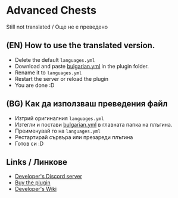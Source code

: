 # Advanced Chests
Still not translated / Още не е преведено
## (EN) How to use the translated version.
- Delete the default `languages.yml`
- Download and paste [bulgarian.yml](bulgarian.yml) in the plugin folder.
- Rename it to `languages.yml`
- Restart the server or reload the plugin
- You are done :D
## (BG) Как да използваш преведения файл
- Изтрий оригиналния `languages.yml`
- Изтегли и постави [bulgarian.yml](bulgarian.yml) в главната папка на плъгина.
- Преименувай го на `languages.yml`
- Рестартирай сървъра или презареди плъгина
- Готов си :D
## Links / Линкове
- [Developer's Discord server](https://discord.gg/bMHf38hQ63)
- [Buy the plugin](https://www.spigotmc.org/resources/⭐advancedchests⭐-unlimited-sizes-holograms-✨upgrades-✅sells-⚡sorter-☄%EF%B8%8F-compressor.79061/)
- [Developer's Wiki](https://deadsilenceiv.gitbook.io/advancedchests-wiki)
